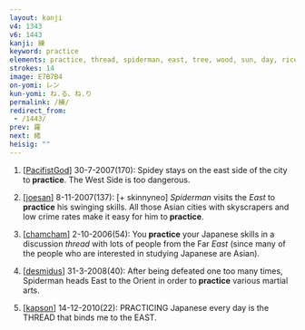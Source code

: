 ```yaml
---
layout: kanji
v4: 1343
v6: 1443
kanji: 練
keyword: practice
elements: practice, thread, spiderman, east, tree, wood, sun, day, rice field
strokes: 14
image: E7B7B4
on-yomi: レン
kun-yomi: ね.る、ね.り
permalink: /練/
redirect_from:
 - /1443/
prev: 羅
next: 緒
heisig: ""
---
```


1) [<a href="http://kanji.koohii.com/profile/PacifistGod">PacifistGod</a>] 30-7-2007(170): Spidey stays on the east side of the city to<strong> practice</strong>. The West Side is too dangerous.

2) [<a href="http://kanji.koohii.com/profile/joesan">joesan</a>] 8-11-2007(137): [+ skinnyneo] <em>Spiderman</em> visits the <em>East</em> to<strong> practice</strong> his swinging skills. All those Asian cities with skyscrapers and low crime rates make it easy for him to<strong> practice</strong>.

3) [<a href="http://kanji.koohii.com/profile/chamcham">chamcham</a>] 2-10-2006(54): You<strong> practice</strong> your Japanese skills in a discussion <em>thread</em> with lots of people from the Far <em>East</em> (since many of the people who are interested in studying Japanese are Asian).

4) [<a href="http://kanji.koohii.com/profile/desmidus">desmidus</a>] 31-3-2008(40): After being defeated one too many times, Spiderman heads East to the Orient in order to<strong> practice</strong> various martial arts.

5) [<a href="http://kanji.koohii.com/profile/kapson">kapson</a>] 14-12-2010(22): PRACTICING Japanese every day is the THREAD that binds me to the EAST.


